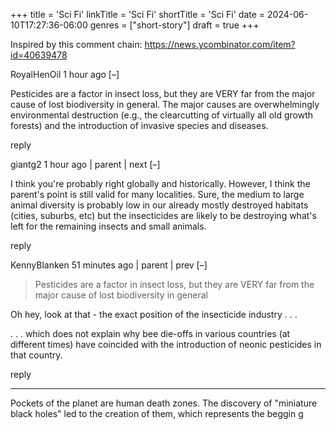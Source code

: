 +++
title = 'Sci Fi'
linkTitle = 'Sci Fi'
shortTitle = 'Sci Fi'
date = 2024-06-10T17:27:36-06:00
genres = ["short-story"]
draft = true
+++

Inspired by this comment chain: https://news.ycombinator.com/item?id=40639478

RoyalHenOil 1 hour ago [–]

Pesticides are a factor in insect loss, but they are VERY far from the major cause of lost biodiversity in general. The major causes are overwhelmingly environmental destruction (e.g., the clearcutting of virtually all old growth forests) and the introduction of invasive species and diseases.

reply
	
	
giantg2 1 hour ago | parent | next [–]

I think you're probably right globally and historically. However, I think the parent's point is still valid for many localities. Sure, the medium to large animal diversity is probably low in our already mostly destroyed habitats (cities, suburbs, etc) but the insecticides are likely to be destroying what's left for the remaining insects and small animals.

reply
	
	
KennyBlanken 51 minutes ago | parent | prev [–]

> Pesticides are a factor in insect loss, but they are VERY far from the major cause of lost biodiversity in general

Oh hey, look at that - the exact position of the insecticide industry . . . 

 . . . which does not explain why bee die-offs in various countries (at different times) have coincided with the introduction of neonic pesticides in that country.

reply 

---

Pockets of the planet are human death zones. The discovery of "miniature black holes" led to the creation of them, which represents the beggin g
